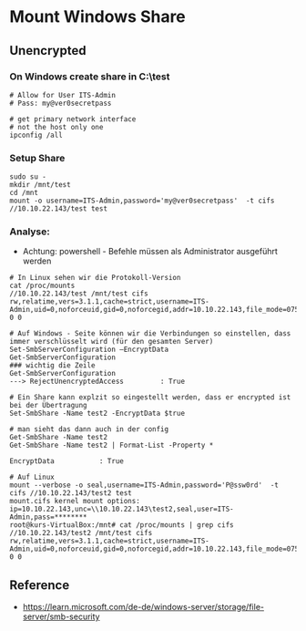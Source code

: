 # Mount Windows Share 

## Unencrypted 

### On Windows create share in C:\test 

```
# Allow for User ITS-Admin
# Pass: my@ver0secretpass 

```

```
# get primary network interface
# not the host only one 
ipconfig /all
```



### Setup Share 

```
sudo su -
mkdir /mnt/test
cd /mnt
mount -o username=ITS-Admin,password='my@ver0secretpass'  -t cifs //10.10.22.143/test test
```


### Analyse:

  * Achtung: powershell - Befehle müssen als Administrator ausgeführt werden 

```
# In Linux sehen wir die Protokoll-Version
cat /proc/mounts 
//10.10.22.143/test /mnt/test cifs rw,relatime,vers=3.1.1,cache=strict,username=ITS-Admin,uid=0,noforceuid,gid=0,noforcegid,addr=10.10.22.143,file_mode=0755,dir_mode=0755,seal,soft,nounix,serverino,mapposix,rsize=4194304,wsize=4194304,bsize=1048576,retrans=1,echo_interval=60,actimeo=1,closetimeo=1 0 0
```

```
# Auf Windows - Seite können wir die Verbindungen so einstellen, dass immer verschlüsselt wird (für den gesamten Server)
Set-SmbServerConfiguration –EncryptData
Get-SmbServerConfiguration
### wichtig die Zeile
Get-SmbServerConfiguration
---> RejectUnencryptedAccess         : True
```

```
# Ein Share kann explzit so eingestellt werden, dass er encrypted ist bei der Übertragung
Set-SmbShare -Name test2 -EncryptData $true
```


```
# man sieht das dann auch in der config
Get-SmbShare -Name test2 
Get-SmbShare -Name test2 | Format-List -Property *

EncryptData           : True
```

```
# Auf Linux 
mount --verbose -o seal,username=ITS-Admin,password='P@ssw0rd'  -t cifs //10.10.22.143/test2 test
mount.cifs kernel mount options: ip=10.10.22.143,unc=\\10.10.22.143\test2,seal,user=ITS-Admin,pass=********
root@kurs-VirtualBox:/mnt# cat /proc/mounts | grep cifs
//10.10.22.143/test2 /mnt/test cifs rw,relatime,vers=3.1.1,cache=strict,username=ITS-Admin,uid=0,noforceuid,gid=0,noforcegid,addr=10.10.22.143,file_mode=0755,dir_mode=0755,seal,soft,nounix,serverino,mapposix,rsize=4194304,wsize=4194304,bsize=1048576,retrans=1,echo_interval=60,actimeo=1,closetimeo=1 0 0
```


## Reference 

  * https://learn.microsoft.com/de-de/windows-server/storage/file-server/smb-security

